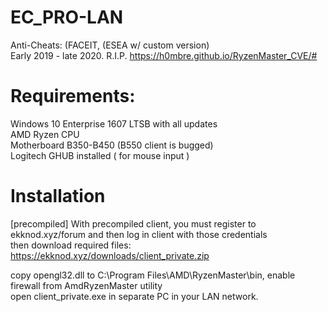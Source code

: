 # EC_PRO-LAN
Anti-Cheats: (FACEIT, (ESEA w/ custom version)  
Early 2019 - late 2020. R.I.P. https://h0mbre.github.io/RyzenMaster_CVE/#  

# Requirements:
Windows 10 Enterprise 1607 LTSB with all updates  
AMD Ryzen CPU  
Motherboard B350-B450 (B550 client is bugged)  
Logitech GHUB installed ( for mouse input )  

# Installation

[precompiled]
With precompiled client, you must register to ekknod.xyz/forum and then log in client with those credentials  
then download required files: https://ekknod.xyz/downloads/client_private.zip  

copy opengl32.dll to C:\Program Files\AMD\RyzenMaster\bin, enable firewall from AmdRyzenMaster utility  
open client_private.exe in separate PC in your LAN network. 
